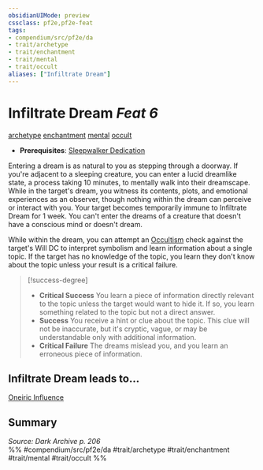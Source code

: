 ```yaml
---
obsidianUIMode: preview
cssclass: pf2e,pf2e-feat
tags:
- compendium/src/pf2e/da
- trait/archetype
- trait/enchantment
- trait/mental
- trait/occult
aliases: ["Infiltrate Dream"]
---
```

# Infiltrate Dream  *Feat 6*  
[archetype](../../Rules/traits/archetype.md)  [enchantment](../../Rules/traits/enchantment.md)  [mental](../../Rules/traits/mental.md)  [occult](../../Rules/traits/occult.md)  

- **Prerequisites**: [Sleepwalker Dedication](sleepwalker-dedication-da.md)

Entering a dream is as natural to you as stepping through a doorway. If you're adjacent to a sleeping creature, you can enter a lucid dreamlike state, a process taking 10 minutes, to mentally walk into their dreamscape. While in the target's dream, you witness its contents, plots, and emotional experiences as an observer, though nothing within the dream can perceive or interact with you. Your target becomes temporarily immune to Infiltrate Dream for 1 week. You can't enter the dreams of a creature that doesn't have a conscious mind or doesn't dream.

While within the dream, you can attempt an [Occultism](../skills.md#Occultism) check against the target's Will DC to interpret symbolism and learn information about a single topic. If the target has no knowledge of the topic, you learn they don't know about the topic unless your result is a critical failure.

> [!success-degree] 
> - **Critical Success** You learn a piece of information directly relevant to the topic unless the target would want to hide it. If so, you learn something related to the topic but not a direct answer.
> - **Success** You receive a hint or clue about the topic. This clue will not be inaccurate, but it's cryptic, vague, or may be understandable only with additional information.
> - **Critical Failure** The dreams mislead you, and you learn an erroneous piece of information.

## Infiltrate Dream leads to...

[Oneiric Influence](oneiric-influence-da.md)

## Summary

*Source: Dark Archive p. 206*  
%% #compendium/src/pf2e/da #trait/archetype #trait/enchantment #trait/mental #trait/occult %%